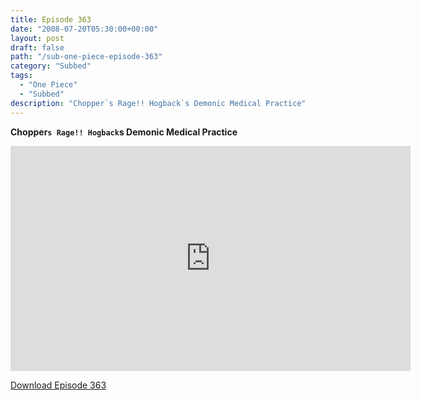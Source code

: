 ```yaml
---
title: Episode 363
date: "2008-07-20T05:30:00+00:00"
layout: post
draft: false
path: "/sub-one-piece-episode-363"
category: "Subbed"
tags:
  - "One Piece"
  - "Subbed"
description: "Chopper`s Rage!! Hogback`s Demonic Medical Practice"
---
```


**Chopper`s Rage!! Hogback`s Demonic Medical Practice**

<iframe width="640" height="360" src="https://www.rapidvideo.com/e/FXV0MXLS8M" frameborder="0" marginwidth=0 marginheight=0 scrolling=no allowfullscreen></iframe>

<a href="http://ouo.io/qs/eCodkFEQ?s=https://rapidvid.to/d/https://www.rapidvideo.com/e/FXV0MXLS8M">Download Episode 363</a>
